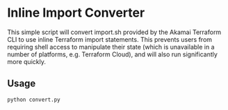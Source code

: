 # Inline Import Converter

This simple script will convert import.sh provided by the Akamai Terraform CLI to use inline Terraform import statements. This prevents users from requiring shell access to manipulate their state (which is unavailable in a number of platforms, e.g. Terraform Cloud), and will also run significantly more quickly.

## Usage

```shell
python convert.py
```